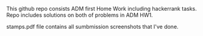 This github repo consists ADM first Home Work including hackerrank tasks. Repo includes solutions on both of problems in ADM HW1.

stamps.pdf file contains all sumbmission screenshots that I've done.
